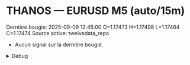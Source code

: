 # THANOS — EURUSD M5 (auto/15m)
Dernière bougie: 2025-09-09 12:45:00  O=1.17473  H=1.17498  L=1.17464  C=1.17474
Source active: twelvedata_repo

- Aucun signal sur la dernière bougie.

<details><summary>Debug</summary>

- TD_API_KEY manquant.

</details>